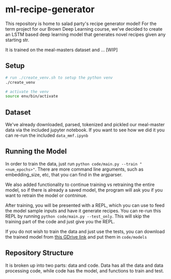 # ml-recipe-generator

This repository is home to salad party's recipe generator model! For the term 
project for our Brown Deep Learning course, we've decided to create an LSTM 
based deep learning model that generates novel recipes given any starting str.

It is trained on the meal-masters dataset and ... [WIP]

## Setup
```bash
# run ./create_venv.sh to setup the python venv
./create_venv

# activate the venv
source env/bin/activate
```
## Dataset
We've already downloaded, parsed, tokenized and pickled our meal-master data via
the included jupyter notebook. If you want to see how we did it you can re-run
the included `data_mmf.ipynb`

## Running the Model
In order to train the data, just run `python code/main.py --train "<num_epochs>"`. There are more command line arguments, such as embedding_size, etc, that you can find in the argparser.

We also added functionality to continue training vs retraining the entire model, so if there is already a saved model, the program will ask you if you want to retrain the model or contninue. 

After training, you will be presented with a REPL, which you can use to feed the model sample inputs and have it generate recipes. You can re-run this REPL by running `python code/main.py --test_only`. This will skip the training part of the code and just give you the REPL.

If you do not wish to train the data and just use the tests, you can download the trained model from [this GDrive link](https://drive.google.com/drive/folders/1cDZdXIcptLIYd7BRw_PKr6TCTLPeyivl?usp=sharing) and put them in `code/models`

## Repository Structure
It is broken up into two parts: data and code. Data has all the data and data processing code, while code has the model, and functions to train and test.
